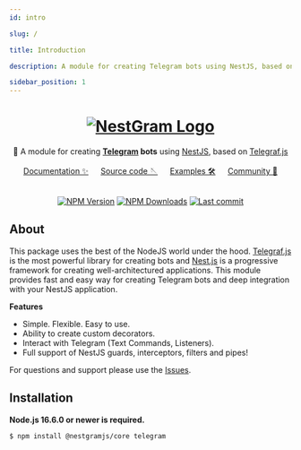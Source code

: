 ```yaml
---
id: intro

slug: /

title: Introduction

description: A module for creating Telegram bots using NestJS, based on Telegraf.js.

sidebar_position: 1
---
```


<div align="center">
   <h1>
       <a href="#"><img src="https://nestgram.globalart.dev/img/logo.png" alt ="NestGram Logo" /></a>
   </h1>
   🤖 A module for creating <b><a href="https://telegram.org/">Telegram</a> bots</b> using <a href="https://nestjs.com">NestJS</a>, based on <a href="https://telegraf.js.org/">Telegraf.js</a>
   <br/><br/>
   <a href="https://nestgram.globalart.dev">Documentation ✨</a> &emsp; <a href="https://github.com/GlobalArtInc/nestgram">Source code 🪡</a> &emsp; <a href="https://github.com/GlobalArtInc/nestgram/tree/master/examples">Examples 🛠️</a> &emsp; <a href="https://discord.gg/4Tc9hssSAv">Community 💬</a>
</div>

<br/>

<p align="center">
    <a href='https://img.shields.io/npm/v/@nestgramjs/core'><img src="https://img.shields.io/npm/v/@nestgramjs/core" alt="NPM Version" /></a>
    <a href='https://img.shields.io/npm/dm/@nestgramjs/core'><img src="https://img.shields.io/npm/dm/@nestgramjs/core" alt="NPM Downloads" /></a>
    <a href='https://img.shields.io/github/last-commit/@GlobalArtInc/nestgram'><img src="https://img.shields.io/github/last-commit/GlobalArtInc/nestgram" alt="Last commit" /></a>
</p>

## About

This package uses the best of the NodeJS world under the hood. [Telegraf.js](https://github.com/telegraf/telegraf) is the most powerful
library for creating bots and [Nest.js](https://github.com/nestjs) is a progressive framework for creating well-architectured applications.
This module provides fast and easy way for creating Telegram bots and deep integration with your NestJS application.

**Features**

-   Simple. Flexible. Easy to use.
-   Ability to create custom decorators.
-   Interact with Telegram (Text Commands, Listeners).
-   Full support of NestJS guards, interceptors, filters and pipes!

For questions and support please use
the [Issues](https://github.com/GlobalArtInc/nestgram/issues/new?assignees=&labels=question&template=question.yml).

## Installation

**Node.js 16.6.0 or newer is required.**

```bash npm2yarn
$ npm install @nestgramjs/core telegram
```

